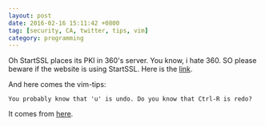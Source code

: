 ```yaml
---
layout: post
date: 2016-02-16 15:11:42 +0800
tag: [security, CA, twitter, tips, vim]
category: programming
---
```


Oh StartSSL places its PKI in 360's server. You know, i hate 360. SO please beware if the website is using StartSSL.
Here is the [link](https://pierrekim.github.io/blog/2016-02-16-why-i-stopped-using-startssl-because-of-qihoo-360.html).

And here comes the vim-tips:

```
You probably know that 'u' is undo. Do you know that Ctrl-R is redo?
```

It comes from [here](https://twitter.com/vimtips/status/699277152399835136).

